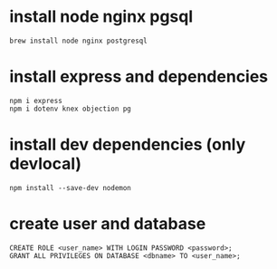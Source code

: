 # install node nginx pgsql

    brew install node nginx postgresql

# install express and dependencies

    npm i express
    npm i dotenv knex objection pg

# install dev dependencies (only devlocal)

    npm install --save-dev nodemon

# create user and database

    CREATE ROLE <user_name> WITH LOGIN PASSWORD <password>;
    GRANT ALL PRIVILEGES ON DATABASE <dbname> TO <user_name>;
